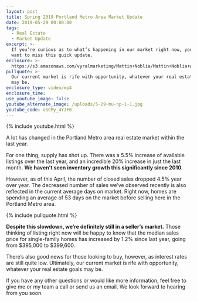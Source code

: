 ```yaml
---
layout: post
title: Spring 2019 Portland Metro Area Market Update
date: 2019-05-29 00:00:00
tags:
  - Real Estate
  - Market Update
excerpt: >-
  If you’re curious as to what’s happening in our market right now, you won’t
  want to miss this quick update.
enclosure: >-
  https://s3.amazonaws.com/vyralmarketing/Mattin+Noblia/Mattin+Noblia+with+MORE+Realty+-+Spring+2019+Portland+Metro+Area+Market+Update.mp4
pullquote: >-
  Our current market is rife with opportunity, whatever your real estate goals
  may be.
enclosure_type: video/mp4
enclosure_time:
use_youtube_image: false
youtube_alternate_image: /uploads/5-29-mu-np-1-1.jpg
youtube_code: oSCMy_4YJF0
---
```


{% include youtube.html %}

A lot has changed in the Portland Metro area real estate market within the last year.&nbsp;

For one thing, supply has shot up. There was a 5.5% increase of available listings over the last year, and an incredible 20% increase in just the last month. **We haven’t seen inventory growth this significantly since 2010.**

However, as of this April, the number of closed sales dropped 4.5% year over year. The decreased number of sales we’ve observed recently is also reflected in the current average days on market. Right now, homes are spending an average of 53 days on the market before selling here in the Portland Metro area.

{% include pullquote.html %}

**Despite this slowdown, we’re definitely still in a seller’s market.** Those thinking of listing right now will be happy to know that the median sales price for single-family homes has increased by 1.2% since last year, going from $395,000 to $399,600.

There’s also good news for those looking to buy, however, as interest rates are still quite low. Ultimately, our current market is rife with opportunity, whatever your real estate goals may be.

If you have any other questions or would like more information, feel free to give me or my team a call or send us an email. We look forward to hearing from you soon.